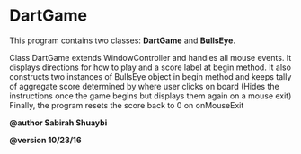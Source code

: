 # DartGame

This program contains two classes: __DartGame__ and __BullsEye__.

Class DartGame extends WindowController and handles all mouse events.
It displays directions for how to play and a score label at begin method.
It also constructs two instances of BullsEye object in begin method
and keeps tally of aggregate score determined by where user clicks on board
(Hides the instructions once the game begins but displays them again on a mouse exit)
Finally, the program resets the score back to 0 on onMouseExit
 
 __@author Sabirah Shuaybi__
 
 __@version 10/23/16__
